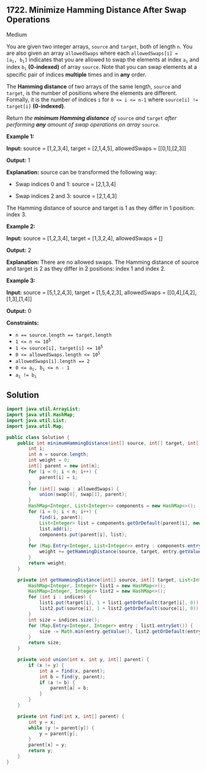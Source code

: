 ## 1722\. Minimize Hamming Distance After Swap Operations

Medium

You are given two integer arrays, `source` and `target`, both of length `n`. You are also given an array `allowedSwaps` where each <code>allowedSwaps[i] = [a<sub>i</sub>, b<sub>i</sub>]</code> indicates that you are allowed to swap the elements at index <code>a<sub>i</sub></code> and index <code>b<sub>i</sub></code> **(0-indexed)** of array `source`. Note that you can swap elements at a specific pair of indices **multiple** times and in **any** order.

The **Hamming distance** of two arrays of the same length, `source` and `target`, is the number of positions where the elements are different. Formally, it is the number of indices `i` for `0 <= i <= n-1` where `source[i] != target[i]` **(0-indexed)**.

Return _the **minimum Hamming distance** of_ `source` _and_ `target` _after performing **any** amount of swap operations on array_ `source`_._

**Example 1:**

**Input:** source = [1,2,3,4], target = [2,1,4,5], allowedSwaps = [[0,1],[2,3]]

**Output:** 1

**Explanation:** source can be transformed the following way: 

- Swap indices 0 and 1: source = [2,1,3,4] 

- Swap indices 2 and 3: source = [2,1,4,3] 
  
The Hamming distance of source and target is 1 as they differ in 1 position: index 3.

**Example 2:**

**Input:** source = [1,2,3,4], target = [1,3,2,4], allowedSwaps = []

**Output:** 2

**Explanation:** There are no allowed swaps. The Hamming distance of source and target is 2 as they differ in 2 positions: index 1 and index 2.

**Example 3:**

**Input:** source = [5,1,2,4,3], target = [1,5,4,2,3], allowedSwaps = [[0,4],[4,2],[1,3],[1,4]]

**Output:** 0

**Constraints:**

*   `n == source.length == target.length`
*   <code>1 <= n <= 10<sup>5</sup></code>
*   <code>1 <= source[i], target[i] <= 10<sup>5</sup></code>
*   <code>0 <= allowedSwaps.length <= 10<sup>5</sup></code>
*   `allowedSwaps[i].length == 2`
*   <code>0 <= a<sub>i</sub>, b<sub>i</sub> <= n - 1</code>
*   <code>a<sub>i</sub> != b<sub>i</sub></code>

## Solution

```java
import java.util.ArrayList;
import java.util.HashMap;
import java.util.List;
import java.util.Map;

public class Solution {
    public int minimumHammingDistance(int[] source, int[] target, int[][] allowedSwaps) {
        int i;
        int n = source.length;
        int weight = 0;
        int[] parent = new int[n];
        for (i = 0; i < n; i++) {
            parent[i] = i;
        }
        for (int[] swap : allowedSwaps) {
            union(swap[0], swap[1], parent);
        }
        HashMap<Integer, List<Integer>> components = new HashMap<>();
        for (i = 0; i < n; i++) {
            find(i, parent);
            List<Integer> list = components.getOrDefault(parent[i], new ArrayList<>());
            list.add(i);
            components.put(parent[i], list);
        }
        for (Map.Entry<Integer, List<Integer>> entry : components.entrySet()) {
            weight += getHammingDistance(source, target, entry.getValue());
        }
        return weight;
    }

    private int getHammingDistance(int[] source, int[] target, List<Integer> indices) {
        HashMap<Integer, Integer> list1 = new HashMap<>();
        HashMap<Integer, Integer> list2 = new HashMap<>();
        for (int i : indices) {
            list1.put(target[i], 1 + list1.getOrDefault(target[i], 0));
            list2.put(source[i], 1 + list2.getOrDefault(source[i], 0));
        }
        int size = indices.size();
        for (Map.Entry<Integer, Integer> entry : list1.entrySet()) {
            size -= Math.min(entry.getValue(), list2.getOrDefault(entry.getKey(), 0));
        }
        return size;
    }

    private void union(int x, int y, int[] parent) {
        if (x != y) {
            int a = find(x, parent);
            int b = find(y, parent);
            if (a != b) {
                parent[a] = b;
            }
        }
    }

    private int find(int x, int[] parent) {
        int y = x;
        while (y != parent[y]) {
            y = parent[y];
        }
        parent[x] = y;
        return y;
    }
}
```
